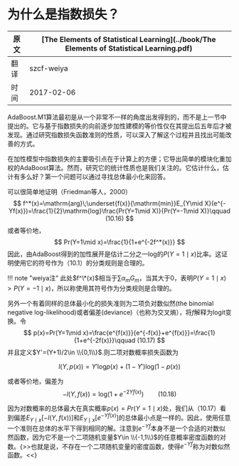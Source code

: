 # 为什么是指数损失？

| 原文   | [The Elements of Statistical Learning](../book/The Elements of Statistical Learning.pdf) |
| ---- | ---------------------------------------- |
| 翻译   | szcf-weiya                               |
| 时间   | 2017-02-06                               |

AdaBoost.M1算法最初是从一个非常不一样的角度出发得到的，而不是上一节中提出的。它与基于指数损失的向前逐步加性建模的等价性仅在其提出后五年后才被发现。通过研究指数损失函数准则的性质，可以深入了解这个过程并且找出可能改善的方式。

在加性模型中指数损失的主要吸引点在于计算上的方便；它导出简单的模块化重加权的AdaBoost算法。然而，研究它的统计性质也是我们关注的。它估计什么，估计有多么好？第一个问题可以通过寻找总体最小化来回答。

可以很简单地证明（Friedman等人，2000）
$$
f^*(x)=\mathrm{arg}\;\underset{f(x)}{\mathrm{min}}E_{Y\mid X}(e^{-Yf(x)})=\frac{1}{2}\mathrm{log}\frac{Pr(Y=1\mid X)}{Pr(Y=-1\mid X)}\qquad (10.16)
$$
或者等价地，
$$
Pr(Y=1\mid x)=\frac{1}{1+e^{-2f^*(x)}}
$$
因此，由AdaBoost得到的加性展开是估计二分之一log的$P(Y=1\mid x)$比率。这证明使用它的符号作为（10.1）的分类规则是合理的。

!!! note "weiya注"
    此处$f^\*(x)$相当于$\sum\alpha_mG_m$，当其大于0，表明$P(Y=1\mid x)>P(Y=-1\mid x)$，所以称使用其符号作为分类规则是合理的。

另外一个有着同样的总体最小化的损失准则为二项负对数似然(the binomial negative log-likelihood)或者偏差(deviance)（也称为交叉熵），将$f$解释为logit变换。令
$$
p(x)=Pr(Y=1\mid x)=\frac{e^{f(x)}}{e^{-f(x)}+e^{f(x)}}=\frac{1}{1+e^{-2f(x)}}\qquad (10.17)
$$
并且定义$Y'=(Y+1)/2\in \\{0,1\\}$.则二项对数概率损失函数为

$$
l(Y,p(x))=Y'\mathrm{log}p(x)+(1-Y')\mathrm{log}(1-p(x))
$$

<!--
!!! note "weiya注"
    个人觉得，上式写成
    $$
    l(Y,f(x))=Y'\mathrm{log}f(x)+(1-Y')\mathrm{log}(1-f(x))
    $$
    不会引起误解，当$f(x)=p(x)$时，达到最大值。
-->

或者等价地，偏差为
$$
-l(Y,f(x))=\mathrm{log}(1+e^{-2Yf(x)})\qquad (10.18)
$$

<!--
!!! note "weiya注"
    $$
    l(Y,f(x))=Yf(x)-f(x)-log(1+e^{-2Yf(x)})
    $$
    又
    $$
    Y=1
    $$
-->

因为对数概率的总体最大在真实概率$p(x)=Pr(Y=1\mid x)$处，我们从（10.17）看到偏差$E_{Y\mid x}[-l(Y,f(x))]$和$E_{Y\mid x}[e^{-Yf(x)}]$的总体最小点是一样的。因此，使用任意一个准则在总体的水平下得到相同的解。注意到$e^{-Yf}$本身不是一个合适的对数似然函数，因为它不是一个二项随机变量$Y\in \\{-1,1\\}$的任意概率密度函数的对数。{>>也就是说，不存在一个二项随机变量的密度函数，使得$e^{-Yf}$称为对数似然函数。<<}
